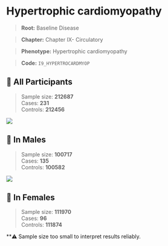 # Hypertrophic cardiomyopathy

> **Root:** Baseline Disease  

> **Chapter:** Chapter IX- Circulatory  

> **Phenotype:** Hypertrophic cardiomyopathy  

> **Code:** `I9_HYPERTROCARDMYOP`

## 🧪 All Participants  
> Sample size: **212687**  
> Cases: **231**  
> Controls: **212456**
<img src="/Disease/Figures/ALL/Incidence/I9_HYPERTROCARDMYOP.png"/>
<CsvTable src="/public/Disease/Data/ALL/Incidence/COX_I9_HYPERTROCARDMYOP.csv" label="🔍 View full results" />

## 👨 In Males  
> Sample size: **100717**  
> Cases: **135**  
> Controls: **100582**
<img src="/Disease/Figures/Male/Incidence/I9_HYPERTROCARDMYOP.png"/>
<CsvTable src="/public/Disease/Data/Male/Incidence/COX_I9_HYPERTROCARDMYOP.csv" label="🔍 View full results" />

## 👩 In Females  
> Sample size: **111970**  
> Cases: **96**  
> Controls: **111874**

**⚠️ Sample size too small to interpret results reliably.

